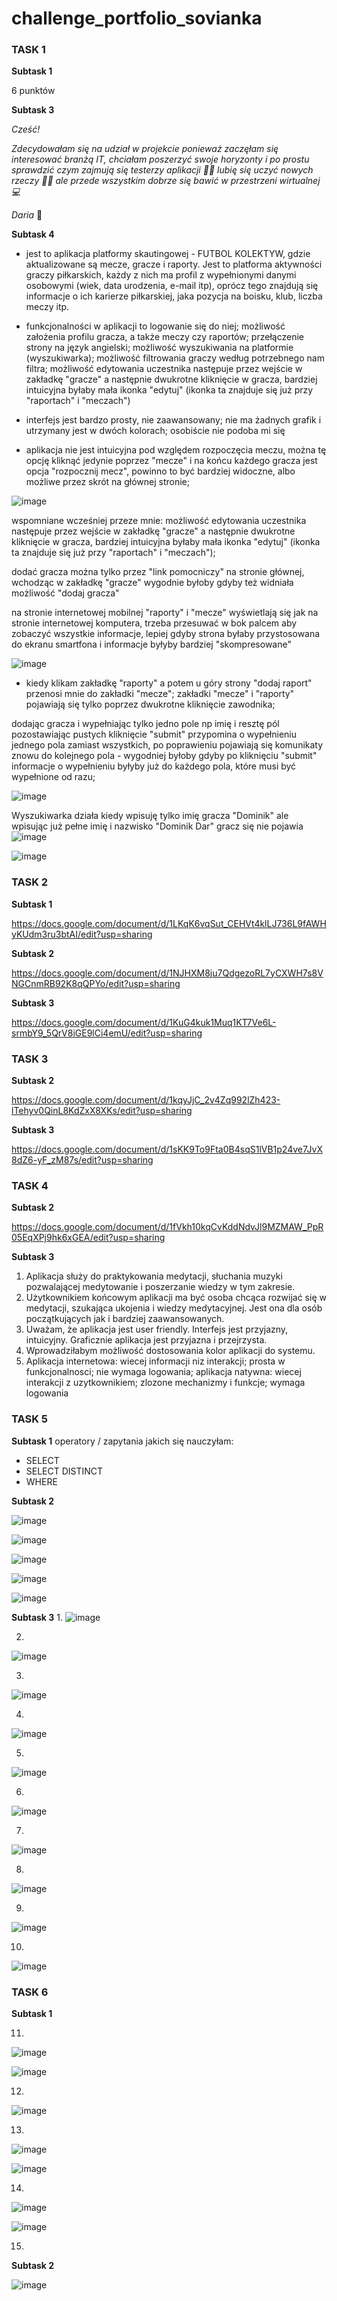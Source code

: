 # challenge_portfolio_sovianka


### **TASK 1**
**Subtask 1**

6 punktów

**Subtask 3**

_Cześć!_

_Zdecydowałam się na udział w projekcie ponieważ zaczęłam się interesować branżą IT, chciałam poszerzyć swoje horyzonty i po prostu sprawdzić czym zajmują się testerzy aplikacji :woman_technologist: lubię się uczyć nowych rzeczy :woman_student: ale przede wszystkim dobrze się bawić w przestrzeni wirtualnej :computer:_

_Daria_ :owl:

**Subtask 4**

- jest to aplikacja platformy skautingowej - FUTBOL KOLEKTYW, gdzie aktualizowane są mecze, gracze i raporty. Jest to platforma aktywności graczy piłkarskich, każdy z nich ma profil z wypełnionymi danymi osobowymi (wiek, data urodzenia, e-mail itp), oprócz tego znajdują się informacje o ich karierze piłkarskiej, jaka pozycja na boisku, klub, liczba meczy itp. 

- funkcjonalności w aplikacji to logowanie się do niej; 
możliwość założenia profilu gracza, a także meczy czy raportów; 
przełączenie strony na język angielski; 
możliwość wyszukiwania na platformie (wyszukiwarka); 
możliwość filtrowania graczy według potrzebnego nam filtra; 
możliwość edytowania uczestnika następuje przez wejście w zakładkę "gracze" a następnie dwukrotne kliknięcie w gracza, bardziej intuicyjna byłaby mała ikonka "edytuj" (ikonka ta znajduje się już przy "raportach" i "meczach")

- interfejs jest bardzo prosty, nie zaawansowany; nie ma żadnych grafik i utrzymany jest w dwóch kolorach; osobiście nie podoba mi się 

- aplikacja nie jest intuicyjna pod względem rozpoczęcia meczu, można tę opcję kliknąć jedynie poprzez "mecze" i na końcu każdego gracza jest opcja "rozpocznij mecz", powinno to być bardziej widoczne, albo możliwe przez skrót na głównej stronie; 

![image](https://user-images.githubusercontent.com/92442110/200133839-4e867350-f61c-40c2-9a78-67bc471d9e52.png)


wspomniane wcześniej przeze mnie: możliwość edytowania uczestnika następuje przez wejście w zakładkę "gracze" a następnie dwukrotne kliknięcie w gracza, bardziej intuicyjna byłaby mała ikonka "edytuj" (ikonka ta znajduje się już przy "raportach" i "meczach");

dodać gracza można tylko przez "link pomocniczy" na stronie głównej, wchodząc w zakładkę "gracze" wygodnie byłoby gdyby też widniała możliwość "dodaj gracza"

na stronie internetowej mobilnej "raporty" i "mecze" wyświetlają się jak na stronie internetowej komputera, trzeba przesuwać w bok palcem aby zobaczyć wszystkie informacje, lepiej gdyby strona byłaby przystosowana do ekranu smartfona i informacje byłyby bardziej "skompresowane"

![image](https://user-images.githubusercontent.com/92442110/200136064-745a5ce0-e6fa-457a-a549-1a07d0432d1a.png)


- kiedy klikam zakładkę "raporty" a potem u góry strony "dodaj raport" przenosi mnie do zakładki "mecze"; zakładki "mecze" i "raporty" pojawiają się tylko poprzez dwukrotne kliknięcie zawodnika; 


dodając gracza i wypełniając tylko jedno pole np imię i resztę pól pozostawiając pustych kliknięcie "submit" przypomina o wypełnieniu jednego pola zamiast wszystkich, po poprawieniu pojawiają się komunikaty znowu do kolejnego pola - wygodniej byłoby gdyby po kliknięciu "submit" informacje o wypełnieniu byłyby już do każdego pola, które musi być wypełnione od razu; 

![image](https://user-images.githubusercontent.com/92442110/200130800-0cb44d49-5d87-44dd-afbe-cfda1d761955.png)

Wyszukiwarka działa kiedy wpisuję tylko imię gracza "Dominik" ale wpisując już pełne imię i nazwisko "Dominik Dar" gracz się nie pojawia
![image](https://user-images.githubusercontent.com/92442110/200135450-546542f9-e915-4cf5-8921-0dc9a107d16c.png)

![image](https://user-images.githubusercontent.com/92442110/200135473-d839c91b-e22b-458f-9c3d-9ab8c05fff68.png)


### **TASK 2**
**Subtask 1**

https://docs.google.com/document/d/1LKqK6vqSut_CEHVt4klLJ736L9fAWHyKUdm3ru3btAI/edit?usp=sharing

**Subtask 2**

https://docs.google.com/document/d/1NJHXM8ju7QdgezoRL7yCXWH7s8VNGCnmRB92K8qQPYo/edit?usp=sharing

**Subtask 3**

https://docs.google.com/document/d/1KuG4kuk1Muq1KT7Ve6L-srmbY9_5QrV8iGE9lCi4emU/edit?usp=sharing

### **TASK 3**

**Subtask 2**

https://docs.google.com/document/d/1kqyJjC_2v4Zq992lZh423-lTehyv0QinL8KdZxX8XKs/edit?usp=sharing

**Subtask 3**

https://docs.google.com/document/d/1sKK9To9Fta0B4sqS1lVB1p24ve7JvX8dZ6-yF_zM87s/edit?usp=sharing

### **TASK 4**

**Subtask 2**

https://docs.google.com/document/d/1fVkh10kqCvKddNdvJl9MZMAW_PpR05EqXPj9hk6xGEA/edit?usp=sharing

**Subtask 3**
1. Aplikacja służy do praktykowania medytacji, słuchania muzyki pozwalającej medytowanie i poszerzanie wiedzy w tym zakresie. 
2. Użytkownikiem końcowym aplikacji ma być osoba chcąca rozwijać się w medytacji, szukająca ukojenia i wiedzy medytacyjnej. Jest ona dla osób początkujących jak i bardziej zaawansowanych.
3. Uważam, że aplikacja jest user friendly. Interfejs jest przyjazny, intuicyjny. Graficznie aplikacja jest przyjazna i przejrzysta. 
4. Wprowadziłabym możliwość dostosowania kolor aplikacji do systemu. 
5. Aplikacja internetowa: wiecej informacji niz interakcji; prosta w funkcjonalnosci; nie wymaga logowania; 
aplikacja natywna: wiecej interakcji z uzytkownikiem; zlozone mechanizmy i funkcje; wymaga logowania


### **TASK 5**

**Subtask 1**
operatory / zapytania jakich się nauczyłam:
- SELECT
- SELECT DISTINCT
- WHERE

**Subtask 2**

![image](https://user-images.githubusercontent.com/92442110/205516616-6c16604f-3de7-4f73-8043-73870ad5afc0.png)

![image](https://user-images.githubusercontent.com/92442110/205516625-ae56157e-848b-4346-920c-6ba319bc40a9.png)

![image](https://user-images.githubusercontent.com/92442110/205516640-7fdaeed6-89e5-4596-b59b-e53a13d3aaed.png)

![image](https://user-images.githubusercontent.com/92442110/205516655-d360adaa-7c41-4260-be32-bfafb32aabda.png)

![image](https://user-images.githubusercontent.com/92442110/205516670-a1cce315-a82f-429d-b1c0-bd3e630d7bab.png)

**Subtask 3**
1. 
![image](https://user-images.githubusercontent.com/92442110/205516056-6f7f00de-ec5a-4520-8351-a996b48ebe86.png)


2. 
![image](https://user-images.githubusercontent.com/92442110/205512075-6a6f2f6e-ecff-404a-9f1f-d70e2621daac.png)

3. 
![image](https://user-images.githubusercontent.com/92442110/205516486-76fcf50b-707f-4a05-9a1d-d5c2ff688d33.png)

4. 
![image](https://user-images.githubusercontent.com/92442110/205688907-b299da9f-758d-435b-b424-d1bbd180be07.png)

5. 
![image](https://user-images.githubusercontent.com/92442110/205691086-f1b6f735-a094-4745-a64b-055da12bcc85.png)

6. 
![image](https://user-images.githubusercontent.com/92442110/205695360-af8e2a85-6b6c-48c0-8608-f1f06b16efe9.png)

7. 
![image](https://user-images.githubusercontent.com/92442110/205696084-0e48beac-ee65-475c-a754-813b8807592b.png)

8. 
![image](https://user-images.githubusercontent.com/92442110/205698652-29f9864e-5b1c-4be0-8083-ccb1e25e2a19.png)

9. 
![image](https://user-images.githubusercontent.com/92442110/205700995-d2db4abd-bbaa-4afb-a618-98224d64b05c.png)

10. 
![image](https://user-images.githubusercontent.com/92442110/205701757-f8b74ded-3b96-4f03-9a4a-dea217055949.png)


### **TASK 6**

**Subtask 1**

11. 
![image](https://user-images.githubusercontent.com/92442110/205707327-17ed476e-2dcd-48fa-a10a-e64a44deb261.png)

![image](https://user-images.githubusercontent.com/92442110/205707392-1d762174-33c7-495a-8520-a8a30bcf3461.png)

12.
![image](https://user-images.githubusercontent.com/92442110/205719373-d74d798a-429c-4a1c-818e-04334b0255bd.png)

13.
![image](https://user-images.githubusercontent.com/92442110/205710425-84ca1764-9f69-4d18-9cea-6f247cc8a250.png)

![image](https://user-images.githubusercontent.com/92442110/205710504-c1855f65-55f3-4a00-a9e7-71b3847454dc.png)

14. 
![image](https://user-images.githubusercontent.com/92442110/205999485-73060216-028e-4a7d-b1ea-b0be434c300f.png)

![image](https://user-images.githubusercontent.com/92442110/205999553-4241702b-731d-4eda-b370-f6b766004bca.png)

15. 


**Subtask 2**

![image](https://user-images.githubusercontent.com/92442110/205729995-39275371-a36d-430e-8a0c-ef6652caf768.png)



